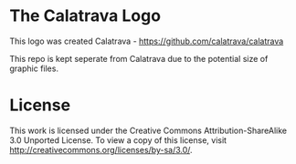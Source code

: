 The Calatrava Logo
================

This logo was created Calatrava - https://github.com/calatrava/calatrava

This repo is kept seperate from Calatrava due to the potential size of graphic files.

License
========
This work is licensed under the Creative Commons Attribution-ShareAlike 3.0 Unported License. To view a copy of this license, visit http://creativecommons.org/licenses/by-sa/3.0/.
